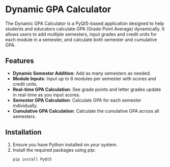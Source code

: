 # Dynamic GPA Calculator

The Dynamic GPA Calculator is a PyQt5-based application designed to help students and educators calculate GPA (Grade Point Average) dynamically. It allows users to add multiple semesters, input grades and credit units for each module in a semester, and calculate both semester and cumulative GPA.

## Features

- **Dynamic Semester Addition**: Add as many semesters as needed.
- **Module Inputs**: Input up to 6 modules per semester with scores and credit units.
- **Real-time GPA Calculation**: See grade points and letter grades update in real-time as you input scores.
- **Semester GPA Calculation**: Calculate GPA for each semester individually.
- **Cumulative GPA Calculation**: Calculate the cumulative GPA across all semesters.

## Installation

1. Ensure you have Python installed on your system.
2. Install the required packages using pip:
   ```bash
   pip install PyQt5
